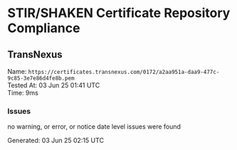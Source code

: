 # STIR/SHAKEN Certificate Repository Compliance

## TransNexus

Name: `https://certificates.transnexus.com/0172/a2aa951a-daa9-477c-9c85-3e7e86d4fe8b.pem`\
Tested At: 03 Jun 25 01:41 UTC\
Time: 9ms

### Issues

no warning, or error, or notice date level issues were found

Generated: 03 Jun 25 02:15 UTC